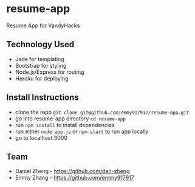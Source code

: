 # resume-app
Resume App for VandyHacks

## Technology Used

* Jade for templating
* Bootstrap for styling
* Node.js/Express for routing
* Heroku for deploying

## Install Instructions

* clone the repo `git clone git@github.com:emmy917917/resume-app.git`
* go into resume-app directory `cd resume-app`
* run `npm install` to install dependencies
* run either `node app.js` or `npm start` to run app locally
* go to localhost:3000


## Team

* Daniel Zheng - https://github.com/dan-zheng
* Emmy Zhang - https://github.com/emmy917917
